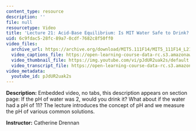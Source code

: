 ```yaml
---
content_type: resource
description: ''
file: null
resourcetype: Video
title: 'Lecture 21: Acid-Base Equilibrium: Is MIT Water Safe to Drink?'
uid: 6c9fdac5-28fc-89a7-0cdf-7682c8f50ff0
video_files:
  archive_url: https://archive.org/download/MIT5.111F14/MIT5_111F14_L21_300k.mp4
  video_captions_file: https://open-learning-course-data-rc.s3.amazonaws.com/5-111sc-principles-of-chemical-science-fall-2014/660c5e5bb8fa54318e04b67671e50888_pJdUR2uak2s.vtt
  video_thumbnail_file: https://img.youtube.com/vi/pJdUR2uak2s/default.jpg
  video_transcript_file: https://open-learning-course-data-rc.s3.amazonaws.com/5-111sc-principles-of-chemical-science-fall-2014/80da7f78cb1df7c86710ab49d20c2c8d_pJdUR2uak2s.pdf
video_metadata:
  youtube_id: pJdUR2uak2s
---
```


**Description:** Embedded video, no tabs, this description appears on section page: If the pH of water was 2, would you drink it? What about if the water had a pH of 11? The lecture introduces the concept of pH and we measure the pH of various common solutions.

**Instructor:** Catherine Drennan